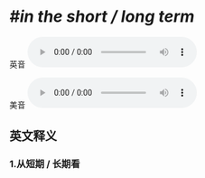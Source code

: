 # ***\#in the short / long term*** 
英音
<audio src="./media/in the short term   in the long term1_AAC.aac" controls="controls"></audio>

美音
<audio src="./media/in the short term   in the long term2_AAC.aac" controls="controls"></audio>



  

英文释义
---
### 1.**从短期 / 长期看**  


